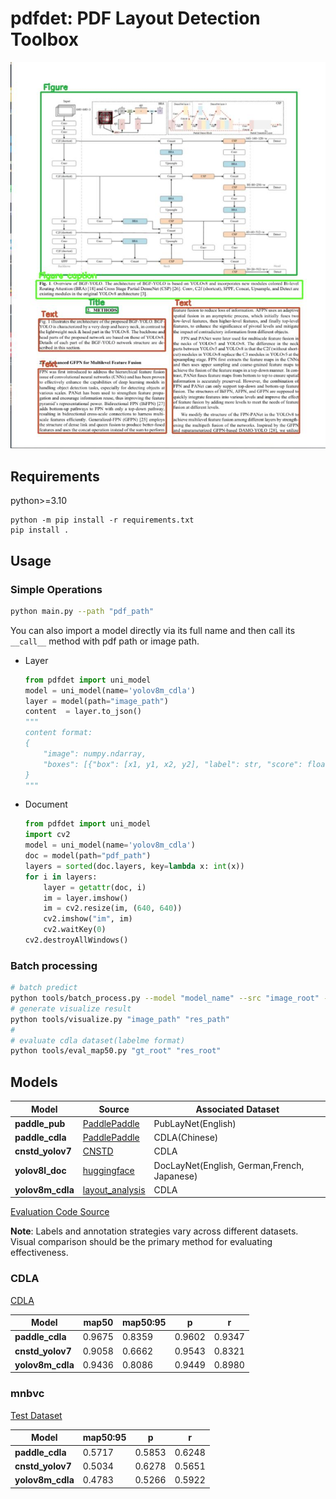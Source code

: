 # pdfdet: PDF Layout Detection Toolbox

![效果1](./source/1.jpg)

## Requirements

python>=3.10

```shell
python -m pip install -r requirements.txt
pip install .
```

## Usage

### Simple Operations

```bash
python main.py --path "pdf_path"
```

You can also import a model directly via its full name and then call its `__call__` method with pdf path or image path.

- Layer

    ```python
    from pdfdet import uni_model
    model = uni_model(name='yolov8m_cdla')
    layer = model(path="image_path")
    content  = layer.to_json()
    """
    content format:
    {
        "image": numpy.ndarray,
        "boxes": [{"box": [x1, y1, x2, y2], "label": str, "score": float}, ...],
    }
    """
    ```

- Document

    ```python
    from pdfdet import uni_model
    import cv2
    model = uni_model(name='yolov8m_cdla')
    doc = model(path="pdf_path")
    layers = sorted(doc.layers, key=lambda x: int(x))
    for i in layers:
        layer = getattr(doc, i)
        im = layer.imshow()
        im = cv2.resize(im, (640, 640))
        cv2.imshow("im", im)
        cv2.waitKey(0)
    cv2.destroyAllWindows()

    ```

### Batch processing

```bash
# batch predict
python tools/batch_process.py --model "model_name" --src "image_root" --save "res_root"
# generate visualize result
python tools/visualize.py "image_path" "res_path"
#
# evaluate cdla dataset(labelme format)
python tools/eval_map50.py "gt_root" "res_root"
```

## Models

| **Model**        | **Source**                                                                                                 | **Associated Dataset**                      |
| ---------------- | ---------------------------------------------------------------------------------------------------------- | ------------------------------------------- |
| **paddle_pub**   | [PaddlePaddle](https://github.com/PaddlePaddle/PaddleOCR/blob/release/2.6/ppstructure/layout/README_ch.md) | PubLayNet(English)                          |
| **paddle_cdla**  | [PaddlePaddle](https://github.com/PaddlePaddle/PaddleOCR/blob/release/2.6/ppstructure/layout/README_ch.md) | CDLA(Chinese)                               |
| **cnstd_yolov7** | [CNSTD](https://github.com/breezedeus/cnstd)                                                               | CDLA                                        |
| **yolov8l_doc**  | [huggingface](https://huggingface.co/egis-group/LayoutDetection)                                           | DocLayNet(English, German,French, Japanese) |
| **yolov8m_cdla** | [layout_analysis](https://github.com/jiangnanboy/layout_analysis)                                          | CDLA                                        |

[Evaluation Code Source](https://github.com/ultralytics/ultralytics/blob/2d513a9e4bf51e961a4199067383d2052f483874/ultralytics/utils/metrics.py#L620)

**Note**: Labels and annotation strategies vary across different datasets. Visual comparison should be the primary method for evaluating effectiveness.

### CDLA

[CDLA](https://github.com/buptlihang/CDLA)

| **Model**        | **map50** | **map50:95** | **p**  | **r**  |
| ---------------- | --------- | ------------ | ------ | ------ |
| **paddle_cdla**  | 0.9675    | 0.8359       | 0.9602 | 0.9347 |
| **cnstd_yolov7** | 0.9058    | 0.6662       | 0.9543 | 0.8321 |
| **yolov8m_cdla** | 0.9436    | 0.8086       | 0.9449 | 0.8980 |

### mnbvc

[Test Dataset](https://github.com/Ontheroad123/Layout-Analysis/tree/main/layout_modify)

| **Model**        | **map50:95** | **p**  | **r**  |
| ---------------- | ------------ | ------ | ------ |
| **paddle_cdla**  | 0.5717       | 0.5853 | 0.6248 |
| **cnstd_yolov7** | 0.5034       | 0.6278 | 0.5651 |
| **yolov8m_cdla** | 0.4783       | 0.5266 | 0.5922 |
